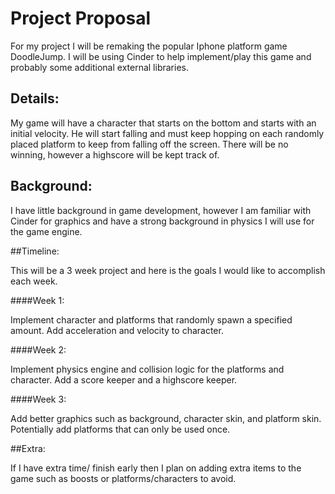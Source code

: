 # Project Proposal

For my project I will be remaking the popular Iphone platform game DoodleJump.
I will be using Cinder to help implement/play this game and probably some additional external libraries.

## Details:

My game will have a character that starts on the bottom and starts with an initial velocity.
He will start falling and must keep hopping on each randomly placed platform to keep from falling off the screen.
There will be no winning, however a highscore will be kept track of.

## Background:

I have little background in game development, however I am familiar with Cinder for graphics 
and have a strong background in physics I will use for the game engine.

##Timeline:

This will be a 3 week project and here is the goals I would like to accomplish each week.

####Week 1:

Implement character and platforms that randomly spawn a specified amount. 
Add acceleration and velocity to character.

####Week 2:

Implement physics engine and collision logic for the platforms and character.
Add a score keeper and a highscore keeper.

####Week 3:

Add better graphics such as background, character skin, and platform skin.
Potentially add platforms that can only be used once.

##Extra:

If I have extra time/ finish early then I plan on adding extra items
to the game such as boosts or platforms/characters to avoid.